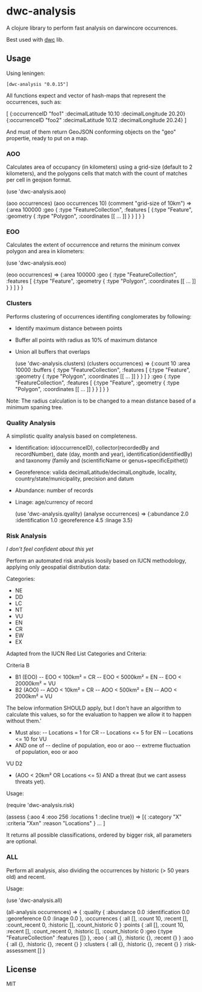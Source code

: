 # dwc-analysis

A clojure library to perform fast analysis on darwincore occurrences.

Best used with [dwc](http://github.com/diogok/dwc) lib.

## Usage

Using leningen:

    [dwc-analysis "0.0.15"]

All functions expect and vector of hash-maps that represent the occurrences, such as:

  [
    {:occurrenceID "foo1" :decimalLatitude 10.10 :decimalLongitude 20.20}
    {:occurrenceID "foo2" :decimalLatitude 10.12 :decimalLongitude 20.24}
  ]

And must of them return GeoJSON conforming objects on the "geo" propertie, ready to put on a map.

### AOO

Calculates area of occupancy (in kilometers) using a grid-size (default to 2 kilometers), and the polygons cells that match with the count of matches per cell in geojson format.

  (use 'dwc-analysis.aoo)

  (aoo occurrences) 
  (aoo occurrences 10) (comment "grid-size of 10km")
  => {:area 100000
      :geo {
        :type "FeatureCollection",
        :features [
          {:type "Feature",
           :geometry {
             :type "Polygon",
             :coordinates [[ ... ]]
           }
          }
        ]
      }
     }

### EOO

Calculates the extent of occurrencce and returns the mininum convex polygon and area in kilometers:

  (use 'dwc-analysis.eoo)
   
  (eoo occurrences)
  => {:area 100000
      :geo {
        :type "FeatureCollection",
        :features [
          {:type "Feature",
           :geometry {
             :type "Polygon",
             :coordinates [[ ... ]]
           }
          }
        ]
      }
    } 

### Clusters 

Performs clustering of occurrences identifing conglomerates by following:

- Identify maximum distance between points
- Buffer all points with radius as 10% of maximum distance
- Union all buffers that overlaps

  (use 'dwc-analysis.clusters)
  (clusters occurrences)
  => {:count 10
      :area 10000
      :buffers {
        :type "FeatureCollection",
        :features [
          {:type "Feature",
           :geometry {
             :type "Polygon",
             :coordinates [[ ... ]]
           }
          }
        ]
      }
      :geo {
        :type "FeatureCollection",
        :features [
          {:type "Feature",
           :geometry {
             :type "Polygon",
             :coordinates [[ ... ]]
           }
          }
        ]
      }
    }

Note: The radius calculation is to be changed to a mean distance based of a minimum spaning tree.

### Quality Analysis

A simplistic quality analysis based on completeness.

- Identification: id(occurrenceID), collector(recordedBy and recordNumber), date (day, month and year), identification(identifiedBy) and taxonomy (family and (scientificName or genus+specificEpithet))
- Georeference: valida decimalLatitude/decimalLongitude, locality, country/state/municipality, precision and datum
- Abundance: number of records
- Linage: age/currency of record

  (use 'dwc-analysis.qyality)
  (analyse occurrences)
  => {:abundance 2.0 :identification 1.0 :georeference 4.5 :linage 3.5}


### Risk Analysis

_I don't feel confident about this yet_

Perform an automated risk analysis loosily based on IUCN methodology, applying only geospatial distribution data:

Categories:

- NE
- DD
- LC
- NT
- VU
- EN
- CR
- EW
- EX

Adapted from the IUCN Red List Categories and Criteria:

Criteria B 
- B1 (EOO)
-- EOO < 100km² = CR
-- EOO < 5000km² = EN
-- EOO < 20000km² = VU
- B2 (AOO)
-- AOO < 10km² = CR
-- AOO < 500km² = EN
-- AOO < 2000km² = VU

The below information SHOULD apply, but I don't have an algorithm to calculate this values, so for the evaluation to happen we allow it to happen without them.'

- Must also:
-- Locations = 1 for CR
-- Locations <= 5 for EN
-- Locations <= 10 for VU
- AND one of 
-- decline of population, eoo or aoo
-- extreme fluctuation of population, eoo or aoo

VU D2
- (AOO < 20km² OR Locations <= 5) AND a threat (but we cant assess threats yet).

Usage:

  (require 'dwc-analysis.risk)

  (assess {:aoo 4 :eoo 256 :locations 1 :decline true})
    => [{ :category "X" :criteria "Xxn" :reason "Locations" } ... ]

It returns all possible classifications, ordered by bigger risk, all parameters are optional.

### ALL

Perform all analysis, also dividing the occurrences by historic (> 50 years old) and recent.

Usage:
    
   (use 'dwc-analysis.all)

   (all-analysis occurrences)
    => {
      :quality {
        :abundance 0.0
        :identification 0.0
        :georeference 0.0
        :linage 0.0
      },
      :occurrences {
        :all [],
        :count 10,
        :recent [],
        :count_recent 0,
        :historic [],
        :count_historic 0
      }
      :points {
        :all [],
        :count 10,
        :recent [],
        :count_recent 0,
        :historic [],
        :count_historic 0
        :geo {:type "FeatureCollection" :features []}
      },
      :eoo {
        :all {},
        :historic {},
        :recent {}
      }
      :aoo {
        :all {},
        :historic {},
        :recent {}
      }
      :clusters {
        :all {},
        :historic {},
        :recent {}
      }
      :risk-assessment []
    }

## License

MIT

